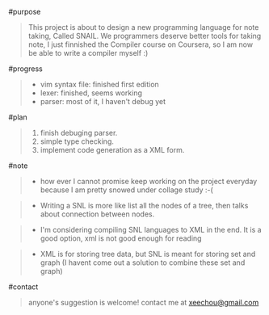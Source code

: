 #purpose
>This project is about to design a new programming language for note taking,
>Called SNAIL.
>We programmers deserve better tools for taking note, I just finnished the
>Compiler course on Coursera, so I am now be able to write a compiler myself :)

#progress
>* vim syntax file: finished first edition
>* lexer: finished, seems working
>* parser: most of it, I haven't debug yet

#plan
>1. finish debuging parser.
>2. simple type checking.
>3. implement code generation as a XML form.

#note
>* how ever I cannot promise keep working on the project everyday
because I am pretty snowed under collage study :-( 


>* Writing a SNL is more like list all the nodes of a tree, then talks about
connection between nodes.

>* I'm considering compiling SNL languages to XML in the end. It is a good
option, xml is not good enough for reading

>* XML is for storing tree data, but SNL is meant for storing set and graph (I
havent come out a solution to combine these set and graph)

#contact
>anyone's suggestion is welcome!
>contact me at xeechou@gmail.com 
